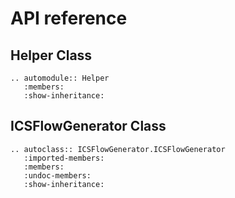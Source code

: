# API reference

## Helper Class

```{eval-rst}
.. automodule:: Helper
   :members:
   :show-inheritance:
```

## ICSFlowGenerator Class

```{eval-rst}
.. autoclass:: ICSFlowGenerator.ICSFlowGenerator
   :imported-members:
   :members:
   :undoc-members:
   :show-inheritance:
```

